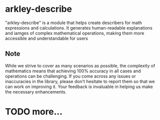 # arkley-describe

"arkley-describe" is a module that helps create describers for math expressions and calculations. It generates human-readable explanations and iamges of complex mathematical operations, making them more accessible and understandable for users

## Note

While we strive to cover as many scenarios as possible, the complexity of mathematics means that achieving 100% accuracy in all cases and operations can be challenging. If you come across any issues or inaccuracies in the library, please don't hesitate to report them so that we can work on improving it. Your feedback is invaluable in helping us make the necessary enhancements.

# TODO more...